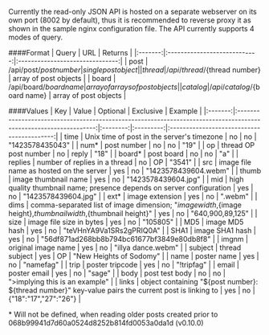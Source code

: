 Currently the read-only JSON API is hosted on a separate webserver on its own port (8002 by default), thus it is recommended to reverse proxy it as shown in the sample nginx configuration file.
The API currently supports 4 modes of query.

####Format
|  Query  |              URL             |             Returns             |
|:-------:|:----------------------------:|:-------------------------------:|
|   post  |   /api/post/${post number}   |        single post object       |
|  thread | /api/thread/${thread number} |      array of post objects      |
|  board  |   /api/board/${board name}   | array of arrays of post objects |
| catalog |  /api/catalog/${board name}  |      array of post objects      |

####Values
|   Key   |                                                       Value                                                      | Optional | Exclusive |                   Example                  |
|:-------:|:----------------------------------------------------------------------------------------------------------------:|:--------:|:---------:|:------------------------------------------:|
|   time  |                                    Unix time of post in the server's timezone                                    |    no    |     no    |               "1423578435043"              |
|   num*  |                                                    post number                                                   |    no    |     no    |                    "19"                    |
|    op   |                                               thread OP post number                                              |    no    |   reply   |                    "18"                    |
|  board* |                                                    post board                                                    |    no    |     no    |                     "a"                    |
| replies |                                           number of replies in a thread                                          |    no    |     OP    |                    "3541"                  |
|   src   |                                      image file name as hosted on the server                                     |    yes   |     no    |            "1423578439604.webm"            |
|  thumb  |                                               image thumbnail name                                               |    yes   |     no    |             "1423578439604.jpg"            |
|   mid   |                       high quality thumbnail name; presence depends on server configuration                      |    yes   |     no    |             "1423578439604.jpg"            |
|   ext*  |                                                  image extension                                                 |    yes   |     no    |                   ".webm"                  |
|   dims  | comma-separated list of image dimension; "${image width},${image height},${thumbnail width},${thumbnail height}" |    yes   |     no    |              "640,900,89,125"              |
|   size  |                                             image file size in bytes                                             |    yes   |     no    |                  "105805"                  |
|   MD5   |                                                  image MD5 hash                                                  |    yes   |     no    |          "teVHnYA9Va1SRs2gPRIQ0A"          |
|   SHA1  |                                                  image SHA1 hash                                                 |    yes   |     no    | "56df871ad268bb8b794bc61677bf3849e80db8f8" |
|  imgnm  |                                                original image name                                               |    yes   |     no    |             "illya dance.webm"             |
| subject |                                                  thread subject                                                  |    yes   |     OP    |           "New Heights of Sodomy"          |
|   name  |                                                    poster name                                                   |    yes   |     no    |                  "namefag"                 |
|   trip  |                                                  poster tripcode                                                 |    yes   |     no    |                 "!tripfag"                 |
|  email  |                                                   poster email                                                   |    yes   |     no    |                   "sage"                   |
|   body  |                                                  post test body                                                  |    no    |     no    |       ">implying this is an example"       |
|  links  |        object containing "${post number}: ${thread number}" key-value pairs the current post is linking to       |    yes   |     no    |            {"18":"17","27":"26"}           |

\* Will not be defined, when reading older posts created prior to 068b99941d7d60a0524d8252b814fd0053a0da1d (v0.10.0)
